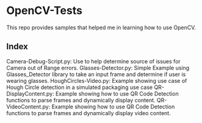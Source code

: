 # OpenCV-Tests
This repo provides samples that helped me in learning how to use OpenCV.

## Index
Camera-Debug-Script.py: Use to help determine source of issues for Camera out of Range errors.
Glasses-Detector.py: Simple Example using Glasses_Detector library to take an input frame and determine if user is wearing glasses.
HoughCircles-Video.py: Example showing use case of Hough Circle detection in a simulated packaging use case
QR-DisplayContent.py: Example showing how to use QR Code Detection functions to parse frames and dynamically display content.
QR-VideoContent.py: Example showing how to use QR Code Detection functions to parse frames and dynamically display video content.
